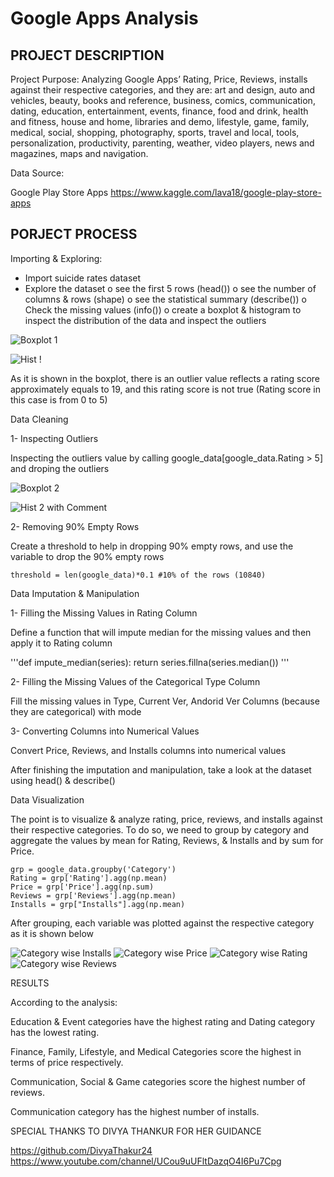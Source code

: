 # Google Apps Analysis


## PROJECT DESCRIPTION 

Project Purpose:
Analyzing Google Apps’ Rating, Price, Reviews, installs against their respective categories, and they are: art and design, auto and vehicles, beauty, books and reference, business, comics, communication, dating, education, entertainment, events, finance, food and drink, health and fitness, house and home, libraries and demo, lifestyle, game, family, medical, social, shopping, photography, sports, travel and local, tools, personalization, productivity, parenting, weather, video players,  news and magazines, maps and navigation.


Data Source:

Google Play Store Apps
https://www.kaggle.com/lava18/google-play-store-apps 



## PORJECT PROCESS

Importing & Exploring:

-	Import suicide rates dataset
-	Explore the dataset
   o	see the first 5 rows (head())
   o	see the number of columns & rows (shape)
   o	see the statistical summary (describe())
   o	Check the missing values (info())
   o	create a boxplot & histogram to inspect the distribution of the data and inspect the outliers 
   
   ![Boxplot 1](https://user-images.githubusercontent.com/71211875/127317739-5845dd5a-4630-45b5-ad2c-dd1753ed993c.GIF)
   
   ![Hist !](https://user-images.githubusercontent.com/71211875/127317770-6677474b-9a7c-4525-b041-420aa0a930b3.GIF)

As it is shown in the boxplot, there is an outlier value reflects a rating score approximately equals to 19, and this rating score is not true (Rating score in this case is from 0 to 5)

                         
                                  
                                   
Data Cleaning 

1-	Inspecting Outliers 

Inspecting the outliers value by calling google_data[google_data.Rating > 5]  and droping the outliers

![Boxplot 2](https://user-images.githubusercontent.com/71211875/127317874-aa509c2d-c68b-4b46-a92f-007d796b94b0.GIF)

![Hist 2 with Comment](https://user-images.githubusercontent.com/71211875/127317889-e4c64082-f989-4e6e-a7da-60e4cf11e099.GIF)


2-	Removing 90% Empty Rows 

Create a threshold to help in dropping 90% empty rows, and use the variable to drop the 90% empty rows 

```
threshold = len(google_data)*0.1 #10% of the rows (10840)
```


Data Imputation & Manipulation 

1-	Filling the Missing Values in Rating Column 

Define a function that will impute median for the missing values and then apply it to Rating column 

'''def impute_median(series):
    return series.fillna(series.median()) '''
    
    
2-	Filling the Missing Values of the Categorical Type Column

Fill the missing values in Type, Current Ver, Andorid Ver Columns (because they are categorical) with mode


3-	Converting Columns into Numerical Values

Convert Price, Reviews, and Installs columns into numerical values 

After finishing the imputation and manipulation, take a look at the dataset using head() & describe()





Data Visualization 

The point is to visualize & analyze rating, price, reviews, and installs against their respective categories. To do so, we need to group by category and aggregate the values by mean for Rating, Reviews, & Installs and by sum for Price.


```
grp = google_data.groupby('Category')
Rating = grp['Rating'].agg(np.mean)
Price = grp['Price'].agg(np.sum)
Reviews = grp['Reviews'].agg(np.mean)
Installs = grp["Installs"].agg(np.mean)
```

After grouping, each variable was plotted against the respective category as it is shown below

![Category wise Installs](https://user-images.githubusercontent.com/71211875/127318132-9cd616c2-f3ea-4f53-9cd1-f80128d3e083.GIF)
![Category wise Price](https://user-images.githubusercontent.com/71211875/127318135-593c5255-0a9b-4b91-8ef7-cca7a6e5b217.GIF)
![Category wise Rating](https://user-images.githubusercontent.com/71211875/127318137-28f0aee6-14bd-4a44-9bad-6aec4ca81a65.GIF)
![Category wise Reviews](https://user-images.githubusercontent.com/71211875/127318138-77869ba9-2e45-4d24-9c2a-95c275af0e53.GIF)

RESULTS

According to the analysis: 

Education & Event categories have the highest rating and Dating category has the lowest rating.

Finance, Family, Lifestyle, and Medical Categories score the highest in terms of price respectively.

Communication, Social & Game categories score the highest number of reviews.

Communication category has the highest number of installs.


SPECIAL THANKS TO DIVYA THANKUR FOR HER GUIDANCE 

https://github.com/DivyaThakur24
https://www.youtube.com/channel/UCou9uUFltDazqO4I6Pu7Cpg 
